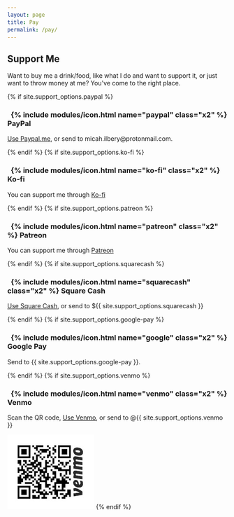 ```yaml
---
layout: page
title: Pay
permalink: /pay/
---
```

<section>
  <h1 class="accent-lined">Support Me</h1>
  <p>Want to buy me a drink/food, like what I do and want to support it, or just want to throw money at me? You've come to the right place.</p>
  <div class="constrained">
    {% if site.support_options.paypal %}
    <h3>
      &nbsp;
      {% include modules/icon.html name="paypal" class="x2" %}
      <span class="accent-lined">PayPal</span>
    </h3>
    <p><a href="https://paypal.me/{{ site.support_options.paypal }}" class="paypal">Use Paypal.me</a>, or send to micah.ilbery@protonmail.com.</p>
    {% endif %}
    {% if site.support_options.ko-fi %}
    <h3>
      &nbsp;
      {% include modules/icon.html name="ko-fi" class="x2" %}
      <span class="accent-lined">Ko-fi</span>
    </h3>
    <p>You can support me through <a href="https://ko-fi.com/{{ site.support_options.ko-fi }}" class="ko-fi">Ko-fi</a></p>
    {% endif %}
    {% if site.support_options.patreon %}
    <h3>
      &nbsp;
      {% include modules/icon.html name="patreon" class="x2" %}
      <span class="accent-lined">Patreon
    </h3>
    <p>You can support me through <a href="https://patreon.com/{{ site.support_options.patreon }}" class="patreon">Patreon</a></p>
    {% endif %}
    {% if site.support_options.squarecash %}
    <h3>
      &nbsp;
      {% include modules/icon.html name="squarecash" class="x2" %}
      <span class="accent-lined">Square Cash</span>
    </h3>
    <p><a href="https://cash.app/${{ site.support_options.squarecash }}" class="squarecash">Use Square Cash</a>, or send to ${{ site.support_options.squarecash }}</p>
    {% endif %}
    {% if site.support_options.google-pay %}
    <h3>
      &nbsp;
      {% include modules/icon.html name="google" class="x2" %}
      <span class="accent-lined">Google Pay</span>
    </h3>
    <p>Send to {{ site.support_options.google-pay }}.</p>
    {% endif %}
    {% if site.support_options.venmo %}
    <h3>
      &nbsp;
      {% include modules/icon.html name="venmo" class="x2" %}
      <span class="accent-lined">Venmo</span>
    </h3>
    <p>Scan the QR code, <a href="https://venmo.com/{{ site.support_options.venmo }}" class="venmo">Use Venmo</a>, or send to @{{ site.support_options.venmo }}</p>
    <picture>
      <source srcset="/assets/images/venmo-qr.webp" type="image/webp">
      <img src="/assets/images/venmo-qr.jpg" alt="Venmo QR code">
    </picture>
    {% endif %}
  </div>
</section>
